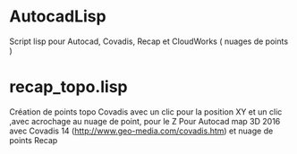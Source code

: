 # AutocadLisp
Script lisp pour Autocad, Covadis, Recap et CloudWorks ( nuages de points )

# recap_topo.lisp
Création de points topo Covadis avec un clic pour la position XY et un clic ,avec acrochage au nuage de point, pour le Z
Pour Autocad map 3D 2016 avec Covadis 14 (http://www.geo-media.com/covadis.htm) et nuage de points Recap
